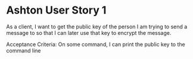 # Ashton User Story 1

As a client, I want to get the public key of the person I am trying to send a message to so that I can later use that key to encrypt the message.

Acceptance Criteria: On some command, I can print the public key to the command line
